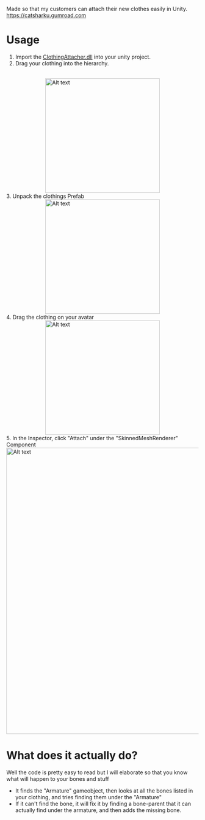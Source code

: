 Made so that my customers can attach their new clothes easily in Unity.
https://catsharku.gumroad.com

# Usage
1. Import the [ClothingAttacher.dll](https://github.com/CatSharkShin/ClothingAttacher/releases/download/v1.0.0/ClothingAttacher.dll) into your unity project.
2. Drag your clothing into the hierarchy.
<br>
<img
  src="https://i.imgur.com/HWzKScD.gif"
  alt="Alt text"
  title="Optional title"
  style="display: block; margin: 0 auto;  width: 300px">
3. Unpack the clothings Prefab
<img
  src="https://i.imgur.com/CEwVqSH.gif"
  alt="Alt text"
  title="Optional title"
  style="display: block; margin: 0 auto;  width: 300px">
4. Drag the clothing on your avatar
<img
  src="https://i.imgur.com/wVpo9K4.gif"
  alt="Alt text"
  title="Optional title"
  style="display: block; margin: 0 auto;  width: 300px">
5. In the Inspector, click "Attach" under the "SkinnedMeshRenderer" Component
<img
  src="https://i.imgur.com/CanKzRc.png"
  alt="Alt text"
  title="Optional title"
  style="display: block; margin: 0 auto;  width: 750px">
  
# What does it actually do?
Well the code is pretty easy to read but I will elaborate so that you know what will happen to your bones and stuff
- It finds the "Armature" gameobject, then looks at all the bones listed in your clothing, and tries finding them under the "Armature"
- If it can't find the bone, it will fix it by finding a bone-parent that it can actually find under the armature, and then adds the missing bone.
